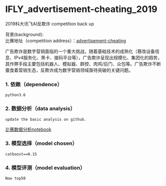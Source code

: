 # IFLY_advertisement-cheating_2019
2019科大讯飞AI反欺诈
competition back up  

背景(background):  
比赛地址（competition address）：[advertisement-cheating](http://challenge.xfyun.cn/2019/gamedetail?type=detail/mobileAD)

广告欺诈是数字营销面临的一个重大挑战，随着基础技术的成熟化（篡改设备信息、IPv4服务化、黑卡、接码平台等），广告欺诈呈现出规模化、集团化的趋势，其作弊手段主要包括机器人、模拟器、群控、肉鸡/后门、众包等。广告欺诈不断蚕食着营销生态，反欺诈成为数字营销领域亟待突破的关键问题。

### 1. 依赖（dependence）
    python3.6
### 2. 数据分析（data analysis）
    update the basic analysis on github.
[比赛数据分析notebook](https://github.com/bochuanwu/IFLY_advertisement-cheating_2019/blob/master/%E7%A7%91%E5%A4%A7%E8%AE%AF%E9%A3%9E%E7%A7%BB%E5%8A%A8%E5%B9%BF%E5%91%8A%E5%8F%8D%E6%AC%BA%E8%AF%88%E7%AE%97%E6%B3%95%E6%8C%91%E6%88%98%E8%B5%9B%E6%95%B0%E6%8D%AE%E5%88%86%E6%9E%90.ipynb)
### 3. 模型选择（model chosen）
    catboost==0.15
### 4. 模型评测（model evaluation）
    Now top50
